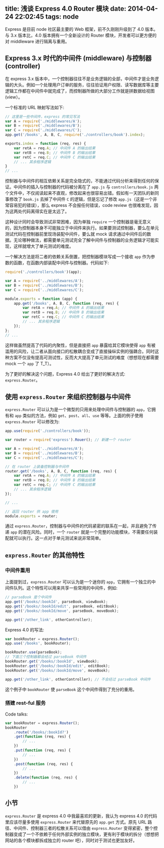 title: 浅谈 Express 4.0 Router 模块
date: 2014-04-24 22:02:45
tags: node
---

Express 是目前 node 社区最主要的 Web 框架，前不久刚刚升级到了 4.0 版本。与 3.x 版本比，4.0 版本拥有一个全新设计的 Router 模块，开发者可以更方便的对 middleware 进行隔离与重用。

<!-- more -->

## Express 3.x 时代的中间件 (middleware) 与控制器 (controller)

在 express 3.x 版本中，一个控制器往往不是业务逻辑的全部，中间件才是业务逻辑的大头。例如一个处理用户订单的服务，往往验证用户权限、读写数据库等主要逻辑工作都在中间件中就完成了，而控制器所做的大部分工作就是拼数据给视图 (view）。

一个标准的 URL 映射写法如下:

```javascript app.js
// 这里是一些中间件，express 的常见写法
var A = require('./middlewares/A');
var B = require('./middlewares/B');
var C = require('./middlewares/C');
app.get('/books', A, B, C, require('./controllers/book').index);
```

```javascript controllers/book.js
exports.index = function (req, res) {
    var retA = req.A; // 中间件 A 的输出结果
    var retB = req.B; // 中间件 B 的输出结果
    var retC = req.C; // 中间件 C 的输出结果
    // ... 其余程序逻辑
}
// ...
```

控制器与中间件的相互依赖关系是完全隐式的，不能通过代码分析来得到任何的保证。中间件的插入与控制器的代码被分离在了 `app.js` 与 `controllers/book.js` 两个文件中，不仅阅读起来不直观，修改起来也很容易出错。假如有一天团队的新同事修改了 `book.js` 去掉了中间件 `C` 的逻辑，但是忘记了修改 `app.js`（这是一个非常容易犯的错误），那么 express 不会报任何错误，code review 也很难发现，因为这两处代码离得实在是太远了。

这种设计同时会导致测试非常困难，因为单独 `require` 一个控制器是毫无意义的，因为控制器本身不可能独立于中间件来执行。如果要测试控制器，要么在单元测试代码在控制器前里现场装配中间件，要么就 mock 请求通过中间件后的数据。无论哪种做法，都需要单元测试完全了解中间件与控制器的业务逻辑才可能实现，这样就增大了单元测试的难度。

一个解决方法是将二者的依赖关系倒置，把控制器模块写成一个接收 `app` 作为参数的函数，在函数内部装配中间件与控制器。代码如下:

```javascript app.js
require('./controllers/book')(app);
```

```javascript controllers/book.js
var A = require('../middlewares/A');
var B = require('../middlewares/B');
var C = require('../middlewares/C');

module.exports = function (app) {
    app.get('/books', A, B, C, function (req, res) {
        var retA = req.A; // 中间件 A 的输出结果
        var retB = req.B; // 中间件 B 的输出结果
        var retC = req.C; // 中间件 C 的输出结果
        // ... 其余程序逻辑
    });
};
// ...
```

这样做虽然提高了代码的内聚性，但是直接把 `app` 暴露给其它模块使得 `app` 有被滥用的风险，让二者从面向接口的松散耦合变成了直接操纵实例的强耦合。同时这种方案不仅没有提高可测试性，反而大大提高了单元测试的难度（想想现在都需要 mock 一个 `app` 了 T_T）。

为了更好的解决这个问题，Express 4.0 给出了更好的解决方式: `express.Router`。


## 使用 `express.Router` 来组织控制器与中间件

`express.Router` 可以认为是一个微型的只用来处理中间件与控制器的 `app`，它拥有和 `app` 类似的方法，例如 `get`、`post`、`all`、`use` 等等。上面的例子使用 `express.Router` 可以修改为:

```javascript app.js
app.use(require('./controllers/book'));
```

```javascript controllers/book.js
var router = require('express').Rouer(); // 新建一个 router

var A = require('../middlewares/A');
var B = require('../middlewares/B');
var C = require('../middlewares/C');

// 在 router 上装备控制器与中间件
router.get('/books', A, B, C, function (req, res) {
    var retA = req.A; // 中间件 A 的输出结果
    var retB = req.B; // 中间件 B 的输出结果
    var retC = req.C; // 中间件 C 的输出结果
    // ... 其余程序逻辑
});

// ...

// 返回 router 供 app 使用
module.exports = router;
```

通过 `express.Router`，控制器与中间件的代码紧密的联系在一起，并且避免了传递 `app` 的潜在风险。同时，一个 `router` 就是一个完整的功能模块，不需要任何装配就可以执行。这一点对于单元测试来说非常简单。

## `express.Router` 的其他特性

### 中间件重用

上面提到过，`express.Router` 可以认为是一个迷你的 `app`，它拥有一个独立的中间件队列。这个特性可以用来共享一些常用的中间件，例如:

```javascript express 3.x
// parseBook 是个中间件
app.get('/books/:bookId', parseBook, viewBook);
app.get('/books/:bookId/edit', parseBook, editBook);
app.get('/books/:bookId/move', parseBook, moveBook);

app.get('/other_link', otherController);
```

Express 4.0 的写法:

```javascript express 4.0
var bookRouter = express.Router();
app.use('/books', bookRouter);

bookRouter.use(parseBook);
// 下面三个控制器都会经过 parseBook 中间件
bookRouter.get('/books/:bookId', viewBook);
bookRouter.get('/books/:bookId/edit', editBook);
bookRouter.get('/books/:bookId/move', moveBook);

app.get('/other_link', otherController); // 不会经过 parseBook 中间件
```

这个例子中 `bookRouter` 使 `parseBook` 这个中间件得到了充分的重用。

### 搭建 rest-ful 服务

Code talks:

```javascript
var bookRouter = express.Router();
bookRouter
    .route('/books/:bookId?')
    .get(function (req, res) {
        // ...
    })
    .put(function (req, res) {
        // ...
    })
    .post(function (req, res) {
        // ...
    })
    .delete(function (req, res) {
        // ...
    })
```

## 小节

`express.Router` 是 express 4.0 中我最喜欢的更新，我认为 express 4.0 的代码里应该尽量多使用 `express.Router` 来代替原先的 `app.get` 方式。原先 URL 路径、中间件、控制器三者的松散关系可以借由 `express.Router` 变得紧密，整个控制器变成了一个不依赖于任何外部实例的独立模块，更有利于模块的拆分（想想把网站的各个模块都拆成独立的 router 吧），同时对于测试也更加友好。
